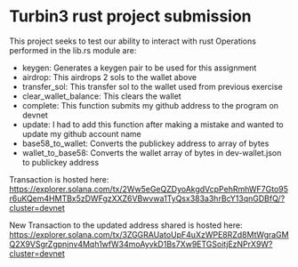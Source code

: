 # Turbin3 rust project submission
This project seeks to test our ability to interact with rust
Operations performed in the lib.rs module are:
- keygen: Generates a keygen pair to be used for this assignment
- airdrop: This airdrops 2 sols to the wallet above
- transfer_sol: This transfer sol to the wallet used from previous exercise
- clear_wallet_balance: This clears the wallet
- complete: This function submits my github address to the program on devnet
- update: I had to add this function after making a mistake and wanted to update my github account name
- base58_to_wallet: Converts the publickey address to array of bytes
- wallet_to_base58: Converts the wallet array of bytes in dev-wallet.json to publickey address

Transaction is hosted here: https://explorer.solana.com/tx/2Ww5eGeQZDyoAkgdVcpPehRmhWF7Gto95r6uKQem4HMTBx5zDWFgzXXZ6VBwvwa1TyQsx383a3hrBcY13qnGDBfQ/?cluster=devnet


New Transaction to the updated address shared
is hosted here: https://explorer.solana.com/tx/3ZGGRAUatoUpF4uXzWPE8RZd8MtWgraGMQ2X9VSgrZgpnjnv4Mqh1wfW34moAyvkD1Bs7Xw9ETGSoitjEzNPrX9W?cluster=devnet